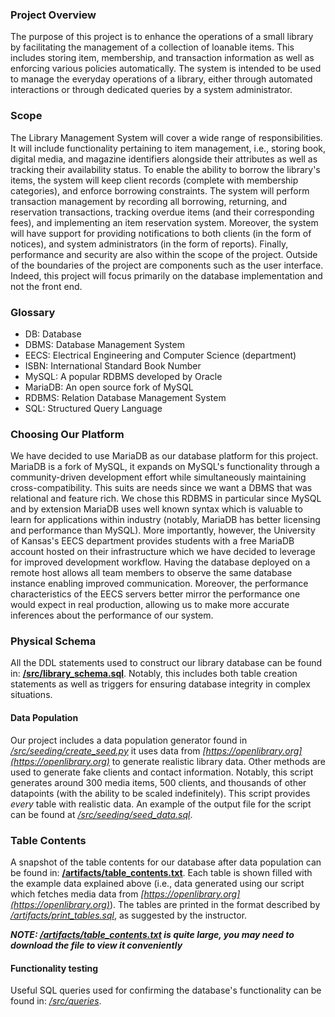 ### Project Overview
The purpose of this project is to enhance the operations of a small library by facilitating the management of a collection of loanable items. This includes storing item, membership, and transaction information as well as enforcing various policies automatically. The system is intended to be used to manage the everyday operations of a library, either through automated interactions or through dedicated queries by a system administrator.

### Scope
The Library Management System will cover a wide range of responsibilities. It will include functionality pertaining to item management, i.e., storing book, digital media, and magazine identifiers alongside their attributes as well as tracking their availability status. To enable the ability to borrow the library's items, the system will keep client records (complete with membership categories), and enforce borrowing constraints. The system will perform transaction management by recording all borrowing, returning, and reservation transactions, tracking overdue items (and their corresponding fees), and implementing an item reservation system. Moreover, the system will have support for providing notifications to both clients (in the form of notices), and system administrators (in the form of reports). Finally, performance and security are also within the scope of the project. Outside of the boundaries of the project are components such as the user interface. Indeed, this project will focus primarily on the database implementation and not the front end.

### Glossary
- DB: Database
- DBMS: Database Management System
- EECS: Electrical Engineering and Computer Science (department)
- ISBN: International Standard Book Number
- MySQL: A popular RDBMS developed by Oracle
- MariaDB: An open source fork of MySQL
- RDBMS: Relation Database Management System
- SQL: Structured Query Language

### Choosing Our Platform
We have decided to use MariaDB as our database platform for this project. MariaDB is a fork of MySQL, it expands on MySQL's functionality through a community-driven development effort while simultaneously maintaining cross-compatibility. This suits are needs since we want a DBMS that was relational and feature rich. We chose this RDBMS in particular since MySQL and by extension MariaDB uses well known syntax which is valuable to learn for applications within industry (notably, MariaDB has better licensing and performance than MySQL). More importantly, however, the University of Kansas's EECS department provides students with a free MariaDB account hosted on their infrastructure which we have decided to leverage for improved development workflow. Having the database deployed on a remote host allows all team members to observe the same database instance enabling improved communication. Moreover, the performance characteristics of the EECS servers better mirror the performance one would expect in real production, allowing us to make more accurate inferences about the performance of our system.

### Physical Schema
All the DDL statements used to construct our library database can be found in:
**[/src/library_schema.sql](src/library_schema.sql)**. 
Notably, this includes both table creation statements as well as triggers for ensuring database integrity in complex situations.

#### Data Population
Our project includes a data population generator found in *[/src/seeding/create_seed.py](/src/seeding/create_seed.py)* it uses data from *[https://openlibrary.org](https://openlibrary.org)* to generate realistic library data. Other methods are used to generate fake clients and contact information. Notably, this script generates around 300 media items, 500 clients, and thousands of other datapoints (with the ability to be scaled indefinitely). This script provides *every* table with realistic data. An example of the output file for the script can be found at *[/src/seeding/seed_data.sql](/src/seeding/seed_data.sql)*.

### Table Contents
A snapshot of the table contents for our database after data population can be found in:
**[/artifacts/table_contents.txt](artifacts/table_contents.txt)**.
Each table is shown filled with the example data explained above (i.e., data generated using our script which fetches media data from *[https://openlibrary.org](https://openlibrary.org)*). The tables are printed in the format described by *[/artifacts/print_tables.sql](/artifacts/print_tables.sql)*, as suggested by the instructor.

***NOTE: [/artifacts/table_contents.txt](artifacts/table_contents.txt) is quite large, you may need to download the file to view it conveniently***

#### Functionality testing
Useful SQL queries used for confirming the database's functionality can be found in:
*[/src/queries](src/queries/)*.
